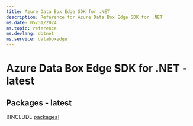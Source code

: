 ```yaml
---
title: Azure Data Box Edge SDK for .NET
description: Reference for Azure Data Box Edge SDK for .NET
ms.date: 05/31/2024
ms.topic: reference
ms.devlang: dotnet
ms.service: databoxedge
---
```

# Azure Data Box Edge SDK for .NET - latest
## Packages - latest
[!INCLUDE [packages](data-box-edge-index.md)]